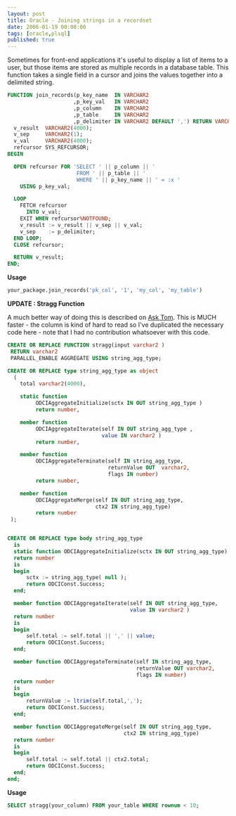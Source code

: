 ```yaml
---
layout: post
title: Oracle - Joining strings in a recordset
date: 2006-01-19 00:00:00
tags: [oracle,plsql]
published: true
---
```


Sometimes for front-end applications it's useful to display a list of items to a user, but those items are stored as multiple records in a database table.
This function takes a single field in a cursor and joins the values together into a delimited string.

```sql
FUNCTION join_records(p_key_name  IN VARCHAR2
                     ,p_key_val   IN VARCHAR2
                     ,p_column    IN VARCHAR2
                     ,p_table     IN VARCHAR2
                     ,p_delimiter IN VARCHAR2 DEFAULT ',') RETURN VARCHAR2 AS
  v_result  VARCHAR2(4000);
  v_sep     VARCHAR2(1);
  v_val     VARCHAR2(4000);
  refcursor SYS_REFCURSOR;
BEGIN

  OPEN refcursor FOR 'SELECT ' || p_column || '
                      FROM ' || p_table || '
                      WHERE ' || p_key_name || ' = :x '
    USING p_key_val;

  LOOP
    FETCH refcursor
      INTO v_val;
    EXIT WHEN refcursor%NOTFOUND;
    v_result := v_result || v_sep || v_val;
    v_sep    := p_delimiter;
  END LOOP;
  CLOSE refcursor;

  RETURN v_result;
END;
```

**Usage**

```sql
your_package.join_records('pk_col', '1', 'my_col', 'my_table')
```

**UPDATE : Stragg Function**

A much better way of doing this is described on [Ask Tom](http://asktom.oracle.com/pls/ask/f?p=4950:8:18238143072570984989::NO::F4950_P8_DISPLAYID,F4950_P8_CRITERIA:15637744429336). This is MUCH faster - the column is kind of hard to read so I've duplicated the necessary code here - note that I had no contribution whatsoever with this code.

```sql
CREATE OR REPLACE FUNCTION stragg(input varchar2 )
 RETURN varchar2
 PARALLEL_ENABLE AGGREGATE USING string_agg_type;

CREATE OR REPLACE type string_agg_type as object
  (
    total varchar2(4000),

    static function
         ODCIAggregateInitialize(sctx IN OUT string_agg_type )
         return number,

    member function
         ODCIAggregateIterate(self IN OUT string_agg_type ,
                              value IN varchar2 )
         return number,

    member function
         ODCIAggregateTerminate(self IN string_agg_type,
                                returnValue OUT  varchar2,
                                flags IN number)
         return number,

    member function
         ODCIAggregateMerge(self IN OUT string_agg_type,
                            ctx2 IN string_agg_type)
         return number
 );


CREATE OR REPLACE type body string_agg_type
  is
  static function ODCIAggregateInitialize(sctx IN OUT string_agg_type)
  return number
  is
  begin
      sctx := string_agg_type( null );
      return ODCIConst.Success;
  end;

  member function ODCIAggregateIterate(self IN OUT string_agg_type,
                                       value IN varchar2 )
  return number
  is
  begin
      self.total := self.total || ',' || value;
      return ODCIConst.Success;
  end;

  member function ODCIAggregateTerminate(self IN string_agg_type,
                                         returnValue OUT varchar2,
                                         flags IN number)
  return number
  is
  begin
      returnValue := ltrim(self.total,',');
      return ODCIConst.Success;
  end;

  member function ODCIAggregateMerge(self IN OUT string_agg_type,
                                     ctx2 IN string_agg_type)
  return number
  is
  begin
      self.total := self.total || ctx2.total;
      return ODCIConst.Success;
  end;
end;
```

**Usage**

```sql
SELECT stragg(your_column) FROM your_table WHERE rownum < 10;
```
